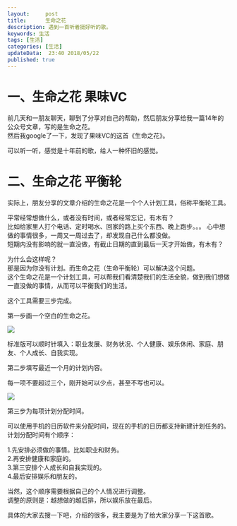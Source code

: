 ```yaml
---   
layout:     post  
title:      生命之花
description: 遇到一首听着挺好听的歌。      
keywords: 生活
tags: [生活]  
categories: [生活]  
updateData:  23:40 2018/05/22
published: true  
---  
```



# 一、生命之花 果味VC

前几天和一朋友聊天，聊到了分享对自己的帮助，然后朋友分享给我一篇14年的公众号文章，写的是生命之花。  
然后我google了一下，发现了果味VC的这首《生命之花》。  


可以听一听，感觉是十年前的歌，给人一种怀旧的感觉。  



# 二、生命之花 平衡轮

实际上，朋友分享的文章介绍的生命之花是一个个人计划工具，俗称平衡轮工具。  


平常经常想做什么，或者没有时间，或者经常忘记，有木有？  
比如给家里人打个电话、定时喝水、回家的路上买个东西、晚上跑步。。。
心中想做的事情很多，一周又一周过去了，却发现自己什么都没做。  
短期内没有影响的就一直没做，有截止日期的直到最后一天才开始做，有木有？  


为什么会这样呢？  
那是因为你没有计划。而生命之花（生命平衡轮）可以解决这个问题。  
这个生命之花是一个计划工具，可以帮我们看清楚我们的生活全貌，做到我们想做一直没做的事情，从而可以平衡我们的生活。  


这个工具需要三步完成。  


第一步画一个空白的生命之花。  


![](https://res2018.tiankonguse.com/images/2018/05/20180522232605.jpg)


标准版可以顺时针填入：职业发展、财务状况、个人健康、娱乐休闲、家庭、朋友、个人成长、自我实现。  


第二步填写最近一个月的计划内容。  

每一项不要超过三个，刚开始可以少点，甚至不写也可以。  


![](https://res2018.tiankonguse.com/images/2018/05/20180522232958.jpg)

第三步为每项计划分配时间。

可以使用手机的日历软件来分配时间，现在的手机的日历都支持新建计划任务的。  
计划分配时间有个顺序：

1.先安排必须做的事情。比如职业和财务。  
2.再安排健康和家庭的。  
3.第三安排个人成长和自我实现的。  
4.最后安排娱乐和朋友的。  


当然，这个顺序需要根据自己的个人情况进行调整。   
调整的原则是：越想做的越后排，所以娱乐放在最后。  

具体的大家去搜一下吧，介绍的很多，我主要是为了给大家分享一下这首歌。  

